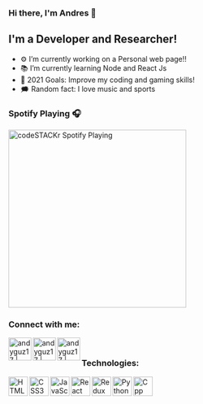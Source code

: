 ### Hi there, I'm Andres 👋

## I'm a Developer and Researcher!

- ⚙️ I’m currently working on a Personal web page!!
- 📚 I’m currently learning Node and React Js
- 🌌 2021 Goals: Improve my coding and gaming skills!
- 🗯️ Random fact: I love music and sports

### Spotify Playing 🎧

[<img src="https://now-playing-codestackr.vercel.app/api/spotify-playing" alt="codeSTACKr Spotify Playing" width="350" />](https://open.spotify.com/user/swyqyimdc12jajde4vpwd2x1b)

### Connect with me:

[<img align="left" alt="andyguz17 | LinkedIn" width="45px" src="https://img.icons8.com/bubbles/480/000000/linkedin.png" />][linkedin]
[<img align="left" alt="andyguz17 | Instagram" width="45px" src="https://img.icons8.com/bubbles/480/000000/instagram-new.png" />][instagram]
[<img align="left" alt="andyguz17 | Facebook" width="45px" src="https://img.icons8.com/bubbles/48/000000/facebook.png" />][facebook]

<br />

### Technologies:

<img align="left" alt="HTML5" width="38px" src="https://img.icons8.com/color/480/000000/html-5.png" />
<img align="left" alt="CSS3" width="38px" src="https://img.icons8.com/color/480/000000/css3.png" />
<img align="left" alt="JavaScript" width="38px" src="https://img.icons8.com/color/480/000000/javascript-logo-1.png" />
<img align="left" alt="React" width="38px" src="https://img.icons8.com/color/480/000000/react-native.png" />
<img align="left" alt="Redux" width="38px" src="https://img.icons8.com/color/480/000000/redux.png" />
<img align="left" alt="Python" width="38px" src="https://img.icons8.com/color/480/000000/python.png" />
<img align="left" alt="Cpp" width="38px" src="https://img.icons8.com/color/48/000000/c-plus-plus-logo.png" />

<br />
<br />

[instagram]: https://instagram.com/andyguz17
[linkedin]: linkedin.com/in/andres-guzman-a63757139
[facebook]: https://www.facebook.com/andres.guzman.37853734
